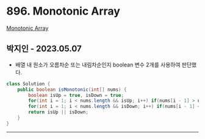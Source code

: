 # 896. Monotonic Array

[Monotonic Array](https://leetcode.com/problems/monotonic-array/)

## 박지인 - 2023.05.07

- 배열 내 원소가 오름차순 또는 내림차순인지 boolean 변수 2개를 사용하여 판단했다.

```java
class Solution {
    public boolean isMonotonic(int[] nums) {
        boolean isUp = true, isDown = true;
        for(int i = 1; i < nums.length && isUp; i++) if(nums[i - 1] > nums[i]) isUp = false;
        for(int i = 1; i < nums.length && isDown; i++) if(nums[i - 1] < nums[i]) isDown = false;
        return isUp || isDown;
    }
}
```

---

